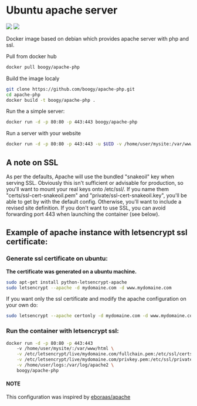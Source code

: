 Ubuntu apache server
=====================
[![](https://images.microbadger.com/badges/image/boogy/apache-php.svg)](https://microbadger.com/images/boogy/apache-php "Get your own image badge on microbadger.com")
[![](https://images.microbadger.com/badges/version/boogy/apache-php.svg)](https://microbadger.com/images/boogy/apache-php "Get your own version badge on microbadger.com")

Docker image based on debian which provides apache server with php and ssl.

Pull from docker hub
```bash
docker pull boogy/apache-php
```

Build the image localy

```bash
git clone https://github.com/boogy/apache-php.git
cd apache-php
docker build -t boogy/apache-php .
```

Run the a simple server:

```bash
docker run -d -p 80:80 -p 443:443 boogy/apache-php
```

Run a server with your website

```bash
docker run -d -p 80:80 -p 443:443 -u $UID -v /home/user/mysite:/var/www/html boogy/apache-php
```

## A note on SSL

As per the defaults, Apache will use the bundled "snakeoil" key when serving SSL. Obviously this isn't sufficient or advisable for production, so you'll want to mount your real keys onto /etc/ssl/. If you name them "certs/ssl-cert-snakeoil.pem" and "private/ssl-cert-snakeoil.key", you'll be able to get by with the default config. Otherwise, you'll want to include a revised site definition. If you don't want to use SSL, you can avoid forwarding port 443 when launching the container (see below).

## Example of apache instance with letsencrypt ssl certificate:

### Generate ssl certificate on ubuntu:

**The certificate was generated on a ubuntu machine.**
```bash
sudo apt-get install python-letsencrypt-apache
sudo letsencrypt --apache -d mydomaine.com -d www.mydomaine.com
```

If you want only the ssl certificate and modify the apache configuration on your own do:

```bash
sudo letsencrypt --apache certonly -d mydomaine.com -d www.mydomaine.com
```

### Run the container with letsencrypt ssl:

```bash
docker run -d -p 80:80 -p 443:443
    -v /home/user/mysite/:/var/www/html \
    -v /etc/letsencrypt/live/mydomaine.com/fullchain.pem:/etc/ssl/certs/ssl-cert-snakeoil.pem \
    -v /etc/letsencrypt/live/mydomaine.com/privkey.pem:/etc/ssl/private/ssl-cert-snakeoil.key \
    -v /home/user/logs:/var/log/apache2 \
    boogy/apache-php
```

#### NOTE
This configuration was inspired by [eboraas/apache](https://hub.docker.com/r/eboraas/apache/)
